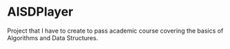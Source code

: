 # AISDPlayer
Project that I have to create to pass academic course covering the basics of Algorithms and Data Structures.

